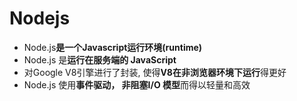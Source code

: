 # Nodejs
- Node.js**是一个Javascript运行环境(runtime)**
- Node.js 是**运行在服务端的 JavaScript**
- 对Google V8引擎进行了封装, 使得**V8在非浏览器环境下运行**得更好
- Node.js 使用**事件驱动， 非阻塞I/O 模型**而得以轻量和高效
